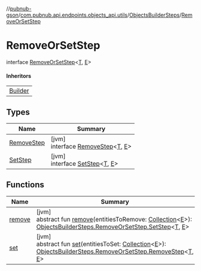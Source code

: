 //[pubnub-gson](../../../../index.md)/[com.pubnub.api.endpoints.objects_api.utils](../../index.md)/[ObjectsBuilderSteps](../index.md)/[RemoveOrSetStep](index.md)

# RemoveOrSetStep

interface [RemoveOrSetStep](index.md)&lt;[T](index.md), [E](index.md)&gt;

#### Inheritors

| |
|---|
| [Builder](../../../com.pubnub.api.endpoints.objects_api.memberships/-manage-memberships/-builder/index.md) |

## Types

| Name | Summary |
|---|---|
| [RemoveStep](-remove-step/index.md) | [jvm]<br>interface [RemoveStep](-remove-step/index.md)&lt;[T](-remove-step/index.md), [E](-remove-step/index.md)&gt; |
| [SetStep](-set-step/index.md) | [jvm]<br>interface [SetStep](-set-step/index.md)&lt;[T](-set-step/index.md), [E](-set-step/index.md)&gt; |

## Functions

| Name | Summary |
|---|---|
| [remove](remove.md) | [jvm]<br>abstract fun [remove](remove.md)(entitiesToRemove: [Collection](https://docs.oracle.com/javase/8/docs/api/java/util/Collection.html)&lt;[E](index.md)&gt;): [ObjectsBuilderSteps.RemoveOrSetStep.SetStep](-set-step/index.md)&lt;[T](index.md), [E](index.md)&gt; |
| [set](set.md) | [jvm]<br>abstract fun [set](set.md)(entitiesToSet: [Collection](https://docs.oracle.com/javase/8/docs/api/java/util/Collection.html)&lt;[E](index.md)&gt;): [ObjectsBuilderSteps.RemoveOrSetStep.RemoveStep](-remove-step/index.md)&lt;[T](index.md), [E](index.md)&gt; |
